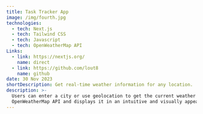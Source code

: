 ```yaml
---
title: Task Tracker App
image: /img/fourth.jpg
technologies:
  - tech: Next.js
  - tech: Tailwind CSS
  - tech: Javascript
  - tech: OpenWeatherMap API
Links: 
  - link: https://nextjs.org/
    name: direct
  - link: https://github.com/lout8
    name: github
date: 30 Nov 2023
shortDescription: Get real-time weather information for any location.
description: >-
  Users can enter a city or use geolocation to get the current weather conditions, temperature, and a five-day forecast. The app fetches data from the 
  OpenWeatherMap API and displays it in an intuitive and visually appealing interface.
---
```

